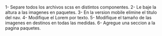 1- Separe todos los archivos scss en distintos componentes.
2- Le baje la altura a las imagenes en paquetes.
3- En la version mobile elimine el titulo del nav.
4- Modifique el Lorem por texto.
5- Modifique el tamaño de las imagenes en destinos en todas las medidas.
6- Agregue una seccion a la pagina paquetes.